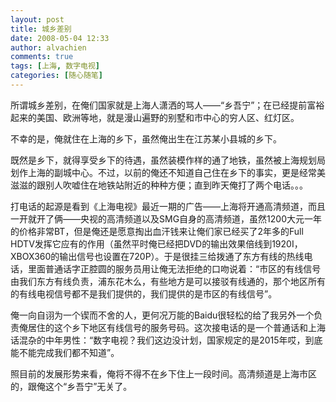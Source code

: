 ```yaml
---
layout: post
title: 城乡差别
date: 2008-05-04 12:33
author: alvachien
comments: true
tags: [上海, 数字电视]
categories: [随心随笔]
---
```



所谓城乡差别，在俺们国家就是上海人潇洒的骂人——“乡吾宁”；在已经提前富裕起来的美国、欧洲等地，就是漫山遍野的别墅和市中心的穷人区、红灯区。

不幸的是，俺就住在上海的乡下，虽然俺出生在江苏某小县城的乡下。

既然是乡下，就得享受乡下的待遇，虽然装模作样的通了地铁，虽然被上海规划局划作上海的副城中心。不过，以前的俺还不知道自己住在乡下的事实，更是经常美滋滋的跟别人吹嘘住在地铁站附近的种种方便；直到昨天俺打了两个电话。。。

打电话的起源是看到《上海电视》最近一期的广告——上海将开通高清频道，而且一开就开了俩——央视的高清频道以及SMG自身的高清频道，虽然1200大元一年的价格非常BT，但是俺还是愿意掏出血汗钱来让俺们家已经买了2年多的Full HDTV发挥它应有的作用（虽然平时俺已经把DVD的输出效果倍线到1920I，XBOX360的输出信号也设置在720P）。于是很挂三给拨通了东方有线的热线电话，里面普通话字正腔圆的服务员用让俺无法拒绝的口吻说着：“市区的有线信号由我们东方有线负责，浦东花木么，有些地方是可以接驳有线通的，那个地区所有的有线电视信号都不是我们提供的，我们提供的是市区的有线信号”。

俺一向自诩为一个锲而不舍的人，更何况万能的Baidu很轻松的给了我另外一个负责俺居住的这个乡下地区有线信号的服务号码。这次接电话的是一个普通话和上海话混杂的中年男性：“数字电视？我们这边没计划，国家规定的是2015年哎，到底能不能完成我们都不知道”。

照目前的发展形势来看，俺将不得不在乡下住上一段时间。高清频道是上海市区的，跟俺这个“乡吾宁”无关了。

